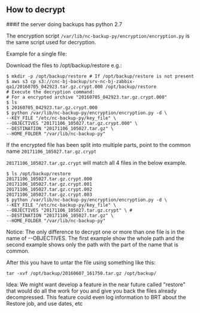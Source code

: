 ## How to decrypt

###if the server doing backups has python 2.7

The encryption script `/var/lib/nc-backup-py/encryption/encryption.py` is the same script used for decryption.

Example for a single file:

Download the files to /opt/backup/restore e.g.:
```
$ mkdir -p /opt/backup/restore # If /opt/backup/restore is not present
$ aws s3 cp s3://cnc-bj-backup/srv-nc-bj-zabbix-qa1/20160705_042923.tar.gz.crypt.000 /opt/backup/restore
# Execute the decryption command:
# For a encrypted archive "20160705_042923.tar.gz.crypt.000"
$ ls
$ 20160705_042923.tar.gz.crypt.000
$ python /var/lib/nc-backup-py/encryption/encryption.py -d \
--KEY_FILE "/etc/nc-backup-py/key_file" \
--OBJECTIVES "20171106_105027.tar.gz.crypt.000" \
--DESTINATION "20171106_105027.tar.gz" \
--HOME_FOLDER "/var/lib/nc-backup-py"
```


If the encrypted file has been split into multiple parts, point to the common name `20171106_105027.tar.gz.crypt`

`20171106_105027.tar.gz.crypt` will match all 4 files in the below example.

```
$ ls /opt/backup/restore
20171106_105027.tar.gz.crypt.000
20171106_105027.tar.gz.crypt.001
20171106_105027.tar.gz.crypt.002
20171106_105027.tar.gz.crypt.003
$ python /var/lib/nc-backup-py/encryption/encryption.py -d \
--KEY_FILE "/etc/nc-backup-py/key_file" \
--OBJECTIVES "20171106_105027.tar.gz.crypt" \ #
--DESTINATION "20171106_105027.tar.gz" \
--HOME_FOLDER "/var/lib/nc-backup-py"
```

Notice: The only difference to decrypt one or more than one file is in the name of --OBJECTIVES. The first example show the whole path and the second example shows only the path with the part of the name that is common.

After this you have to untar the file using something like this:

`tar -xvf /opt/backup/20160607_161750.tar.gz /opt/backup/`

Idea: We might want develop a feature in the near future called "restore" that would do all the work for you and give you back the files already decompressed. This feature could even log information to BRT about the Restore job, and use dates, etc
